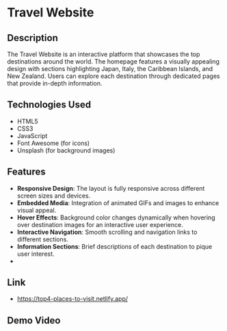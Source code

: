 # Travel Website

## Description
The Travel Website is an interactive platform that showcases the top destinations around the world. The homepage features a visually appealing design with sections highlighting Japan, Italy, the Caribbean Islands, and New Zealand. Users can explore each destination through dedicated pages that provide in-depth information.

## Technologies Used
- HTML5
- CSS3
- JavaScript
- Font Awesome (for icons)
- Unsplash (for background images)
  
## Features

- **Responsive Design**: The layout is fully responsive across different screen sizes and devices.
- **Embedded Media**: Integration of animated GIFs and images to enhance visual appeal.
- **Hover Effects**: Background color changes dynamically when hovering over destination images for an interactive user experience.
- **Interactive Navigation**: Smooth scrolling and navigation links to different sections.
- **Information Sections**: Brief descriptions of each destination to pique user interest.
- 


## Link
- https://top4-places-to-visit.netlify.app/

## Demo Video
